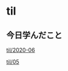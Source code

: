 # til

## 今日学んだこと

[til/2020\-06](https://github.com/tokiohamamatsu/til/blob/master/tir/2020-06.md#05)

[til/05](https://github.com/tokiohamamatsu/til/blob/master/%E6%B4%BB%E5%8B%95%E8%A8%98%E9%8C%B2/06/05.md#%E6%B4%BB%E5%8B%95%E8%A8%98%E9%8C%B2)
